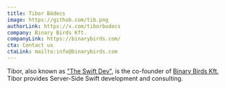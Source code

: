 ```yaml
---
title: Tibor Bödecs
image: https://github.com/tib.png
authorLink: https://x.com/tiborbodecs
company: Binary Birds Kft.
companyLink: https://binarybirds.com/
cta: Contact us
ctaLink: mailto:info@binarybirds.com
---
```


Tibor, also known as ["The Swift Dev"](https://theswiftdev.com), is the co-founder of [Binary Birds Kft.](https://binarybirds.com) Tibor provides Server-Side Swift development and consulting.
